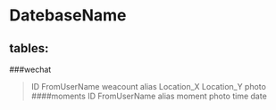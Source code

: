 DatebaseName
=============

tables:
-------------

###wechat
>ID
>FromUserName
>weacount
>alias
>Location_X
>Location_Y
>photo
####moments
>ID
>FromUserName
>alias
>moment
>photo
>time
>date


